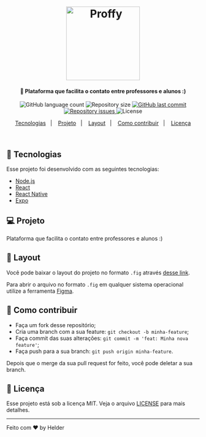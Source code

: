 <h1 align="center">
        <img alt="Proffy" title="#delicinha" src="https://i.imgur.com/wIn5a6A.png" width="192px" />
</h1>

<h4 align="center">
  🚀 Plataforma que facilita o contato entre professores e alunos :)
</h4>
<p align="center">
  <img alt="GitHub language count" src="https://img.shields.io/github/languages/count/helderavila/proffy">

  <img alt="Repository size" src="https://img.shields.io/github/repo-size/helderavila/proffy">

  <a href="https://github.com/helderavila/proffy/commits/master">
    <img alt="GitHub last commit" src="https://img.shields.io/github/last-commit/helderavila/proffy">
  </a>

  <a href="https://github.com/helderavila/proffy/issues">
    <img alt="Repository issues" src="https://img.shields.io/github/issues/helderavila/proffy">
  </a>

  <img alt="License" src="https://img.shields.io/badge/license-MIT-brightgreen">
</p>

<p align="center">
  <a href="#rocket-tecnologias">Tecnologias</a>&nbsp;&nbsp;&nbsp;|&nbsp;&nbsp;&nbsp;
  <a href="#-projeto">Projeto</a>&nbsp;&nbsp;&nbsp;|&nbsp;&nbsp;&nbsp;
  <a href="#-layout">Layout</a>&nbsp;&nbsp;&nbsp;|&nbsp;&nbsp;&nbsp;
  <a href="#-como-contribuir">Como contribuir</a>&nbsp;&nbsp;&nbsp;|&nbsp;&nbsp;&nbsp;
  <a href="#memo-licença">Licença</a>
</p>

<br>

## 🚀 Tecnologias

Esse projeto foi desenvolvido com as seguintes tecnologias:

- [Node.js](https://nodejs.org/en/)
- [React](https://reactjs.org)
- [React Native](https://facebook.github.io/react-native/)
- [Expo](https://expo.io/)

## 💻 Projeto

Plataforma que facilita o contato entre professores e alunos :)

## 🔖 Layout

Você pode baixar o layout do projeto no formato `.fig` através [desse link](nope).

Para abrir o arquivo no formato `.fig` em qualquer sistema operacional utilize a ferramenta [Figma](https://figma.com).

## 🤔 Como contribuir

- Faça um fork desse repositório;
- Cria uma branch com a sua feature: `git checkout -b minha-feature`;
- Faça commit das suas alterações: `git commit -m 'feat: Minha nova feature'`;
- Faça push para a sua branch: `git push origin minha-feature`.

Depois que o merge da sua pull request for feito, você pode deletar a sua branch.

## 📜 Licença

Esse projeto está sob a licença MIT. Veja o arquivo [LICENSE](LICENSE.md) para mais detalhes.

---

Feito com ♥ by Helder
